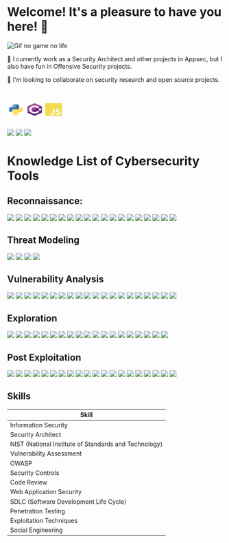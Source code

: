 # Welcome! It's a pleasure to have you here! :facepunch:

![Gif no game no life](https://pa1.narvii.com/5892/917a4b9a37490acbe306638e1b9437a8a3150dd4_hq.gif)

:moyai: I currently work as a Security Architect and other projects in Appsec, but I also have fun in Offensive Security projects.

:telescope: I'm looking to collaborate on security research and open source projects.

##

<div style="display: inline_block"><br>
  <img align="center" alt="George-Python" height="30" width="40" src="https://raw.githubusercontent.com/devicons/devicon/master/icons/python/python-original.svg">
  <img align="center" alt="George-Csharp" height="30" width="40" src="https://raw.githubusercontent.com/devicons/devicon/master/icons/csharp/csharp-original.svg">
  <img align="center" alt="George-Js" height="30" width="40" src="https://raw.githubusercontent.com/devicons/devicon/master/icons/javascript/javascript-plain.svg">
</div>

##

<div> 
  <a href="https://instagram.com/_georgeazevedo" target="_blank"><img src="https://img.shields.io/badge/-Instagram-%23E4405F?style=for-the-badge&logo=instagram&logoColor=white" target="_blank"></a>
  <a href = "mailto:georgeluiz.a.d.s@gmail.com"><img src="https://img.shields.io/badge/-Gmail-%23333?style=for-the-badge&logo=gmail&logoColor=white" target="_blank"></a>
  <a href="https://www.linkedin.com/in/ggeorgeazevedo/" target="_blank"><img src="https://img.shields.io/badge/-LinkedIn-%230077B5?style=for-the-badge&logo=linkedin&logoColor=white" target="_blank"></a>
</div>

# Knowledge List of Cybersecurity Tools
## Reconnaissance:

<div>
    <img src="https://img.shields.io/badge/-Nmap-E95645?style=for-the-badge&logo=Nmap&logoColor=white" />
    <img src="https://img.shields.io/badge/-Recon--ng-EF5350?style=for-the-badge&logo=Recon-ng&logoColor=white" />
    <img src="https://img.shields.io/badge/-theHarvester-4CAF50?style=for-the-badge&logo=&logoColor=white" />
    <img src="https://img.shields.io/badge/-Shodan-FF5722?style=for-the-badge&logo=Shodan&logoColor=white" />
    <img src="https://img.shields.io/badge/-Google_dorks-4285F4?style=for-the-badge&logo=Google&logoColor=white" />
    <img src="https://img.shields.io/badge/-Amass-9932CC?style=for-the-badge&logo=&logoColor=white" />
    <img src="https://img.shields.io/badge/-SpiderFoot-009688?style=for-the-badge&logo=&logoColor=white" />
    <img src="https://img.shields.io/badge/-Sublist3r-FFA500?style=for-the-badge&logo=&logoColor=white" />
    <img src="https://img.shields.io/badge/-Censys-FF69B4?style=for-the-badge&logo=&logoColor=white" />
    <img src="https://img.shields.io/badge/-FOCA-4B0082?style=for-the-badge&logo=&logoColor=white" />
    <img src="https://img.shields.io/badge/-Maltego-00BFFF?style=for-the-badge&logo=&logoColor=white" />
    <img src="https://img.shields.io/badge/-hping-800080?style=for-the-badge&logo=&logoColor=white" />
    <img src="https://img.shields.io/badge/-EyeWitness-4682B4?style=for-the-badge&logo=&logoColor=white" />
    <img src="https://img.shields.io/badge/-Netcat-FF1493?style=for-the-badge&logo=&logoColor=white" />
    <img src="https://img.shields.io/badge/-Wireshark-1679A7?style=for-the-badge&logo=&logoColor=white" />
    <img src="https://img.shields.io/badge/-Burp_Suite-FF6347?style=for-the-badge&logo=Burp%20Suite&logoColor=white" />
    <img src="https://img.shields.io/badge/-OWASP_ZAP-2F4F4F?style=for-the-badge&logo=&logoColor=white" />
    <img src="https://img.shields.io/badge/-Masscan-008080?style=for-the-badge&logo=&logoColor=white" />
    <img src="https://img.shields.io/badge/-Dmitry-FFD700?style=for-the-badge&logo=&logoColor=white" />
    <img src="https://img.shields.io/badge/-Wappalyzer-7B68EE?style=for-the-badge&logo=&logoColor=white" />
</div>

## Threat Modeling

<div>
    <img src="https://img.shields.io/badge/-Threat_Modeling-FF5733?style=for-the-badge&logo=&logoColor=white" />
    <img src="https://img.shields.io/badge/-DREAD_Score-4B0082?style=for-the-badge&logo=&logoColor=white" />
    <img src="https://img.shields.io/badge/-Attack_Tree-8A2BE2?style=for-the-badge&logo=&logoColor=white" />
    <img src="https://img.shields.io/badge/-STRIDE_Model-00CED1?style=for-the-badge&logo=&logoColor=white" />
</div>

## Vulnerability Analysis
<div>
    <img src="https://img.shields.io/badge/-Nessus-64DD17?style=for-the-badge&logo=Nessus&logoColor=white" />
    <img src="https://img.shields.io/badge/-OpenVAS-4CAF50?style=for-the-badge&logo=&logoColor=white" />
    <img src="https://img.shields.io/badge/-Nexpose-FFC107?style=for-the-badge&logo=&logoColor=white" />
    <img src="https://img.shields.io/badge/-QualysGuard-1976D2?style=for-the-badge&logo=&logoColor=white" />
    <img src="https://img.shields.io/badge/-Acunetix-FF9800?style=for-the-badge&logo=&logoColor=white" />
    <img src="https://img.shields.io/badge/-Nikto-4B0082?style=for-the-badge&logo=&logoColor=white" />
    <img src="https://img.shields.io/badge/-Retina-3F51B5?style=for-the-badge&logo=&logoColor=white" />
    <img src="https://img.shields.io/badge/-OpenSCAP-FF5722?style=for-the-badge&logo=&logoColor=white" />
    <img src="https://img.shields.io/badge/-Wapiti-009688?style=for-the-badge&logo=&logoColor=white" />
    <img src="https://img.shields.io/badge/-Vuls-4A148C?style=for-the-badge&logo=&logoColor=white" />
    <img src="https://img.shields.io/badge/-Arachni-008080?style=for-the-badge&logo=&logoColor=white" />
    <img src="https://img.shields.io/badge/-Grabber-FFD700?style=for-the-badge&logo=&logoColor=white" />
    <img src="https://img.shields.io/badge/-Zed_Attack_Proxy-7B68EE?style=for-the-badge&logo=&logoColor=white" />
    <img src="https://img.shields.io/badge/-Netsparker-00BFFF?style=for-the-badge&logo=&logoColor=white" />
    <img src="https://img.shields.io/badge/-Qualys-FF1493?style=for-the-badge&logo=&logoColor=white" />
    <img src="https://img.shields.io/badge/-Skipfish-32CD32?style=for-the-badge&logo=&logoColor=white" />
    <img src="https://img.shields.io/badge/-Vega-800080?style=for-the-badge&logo=&logoColor=white" />
    <img src="https://img.shields.io/badge/-OpenVAS-4682B4?style=for-the-badge&logo=&logoColor=white" />
    <img src="https://img.shields.io/badge/-Wfuzz-FF6347?style=for-the-badge&logo=&logoColor=white" />
    <img src="https://img.shields.io/badge/-Websecurify-2F4F4F?style=for-the-badge&logo=&logoColor=white" />
</div>

## Exploration
<div>
    <img src="https://img.shields.io/badge/-Metasploit_Framework-1976D2?style=for-the-badge&logo=Metasploit&logoColor=white" />
    <img src="https://img.shields.io/badge/-ExploitDB-FF9800?style=for-the-badge&logo=&logoColor=white" />
    <img src="https://img.shields.io/badge/-Veil--Evasion-008080?style=for-the-badge&logo=&logoColor=white" />
    <img src="https://img.shields.io/badge/-BeEF-8BC34A?style=for-the-badge&logo=&logoColor=white" />
    <img src="https://img.shields.io/badge/-SQLMap-F44336?style=for-the-badge&logo=&logoColor=white" />
    <img src="https://img.shields.io/badge/-Hydra-009688?style=for-the-badge&logo=&logoColor=white" />
    <img src="https://img.shields.io/badge/-John_the_Ripper-4B0082?style=for-the-badge&logo=&logoColor=white" />
    <img src="https://img.shields.io/badge/-ZAP-9ACD32?style=for-the-badge&logo=&logoColor=white" />
    <img src="https://img.shields.io/badge/-Burp_Suite-FF6347?style=for-the-badge&logo=Burp%20Suite&logoColor=white" />
    <img src="https://img.shields.io/badge/-Autosploit-2F4F4F?style=for-the-badge&logo=&logoColor=white" />
    <img src="https://img.shields.io/badge/-Armitage-32CD32?style=for-the-badge&logo=&logoColor=white" />
    <img src="https://img.shields.io/badge/-Empire-8A2BE2?style=for-the-badge&logo=&logoColor=white" />
    <img src="https://img.shields.io/badge/-CrackMapExec-00CED1?style=for-the-badge&logo=&logoColor=white" />
    <img src="https://img.shields.io/badge/-Sqlninja-FFD700?style=for-the-badge&logo=&logoColor=white" />
    <img src="https://img.shields.io/badge/-PowerSploit-7B68EE?style=for-the-badge&logo=&logoColor=white" />
    <img src="https://img.shields.io/badge/-Social_Engineer_Toolkit-00BFFF?style=for-the-badge&logo=&logoColor=white" />
    <img src="https://img.shields.io/badge/-Mimikatz-FFC107?style=for-the-badge&logo=&logoColor=white" />
    <img src="https://img.shields.io/badge/-CANVAS-FF1493?style=for-the-badge&logo=&logoColor=white" />
    <img src="https://img.shields.io/badge/-Weevely-32CD32?style=for-the-badge&logo=&logoColor=white" />
</div>

## Post Exploitation

<div>
    <img src="https://img.shields.io/badge/-Meterpreter-3F51B5?style=for-the-badge&logo=&logoColor=white" />
    <img src="https://img.shields.io/badge/-PowerShell_Empire-FF5722?style=for-the-badge&logo=&logoColor=white" />
    <img src="https://img.shields.io/badge/-Responder-2196F3?style=for-the-badge&logo=&logoColor=white" />
    <img src="https://img.shields.io/badge/-Mimikatz-FFC107?style=for-the-badge&logo=&logoColor=white" />
    <img src="https://img.shields.io/badge/-Empire-8A2BE2?style=for-the-badge&logo=&logoColor=white" />
    <img src="https://img.shields.io/badge/-Metasploit_Framework-1976D2?style=for-the-badge&logo=Metasploit&logoColor=white" />
    <img src="https://img.shields.io/badge/-BloodHound-B22222?style=for-the-badge&logo=&logoColor=white" />
    <img src="https://img.shields.io/badge/-Cobalt_Strike-32CD32?style=for-the-badge&logo=&logoColor=white" />
    <img src="https://img.shields.io/badge/-CrackMapExec-00CED1?style=for-the-badge&logo=&logoColor=white" />
    <img src="https://img.shields.io/badge/-Ghidra-FF4500?style=for-the-badge&logo=&logoColor=white" />
    <img src="https://img.shields.io/badge/-Empire_PowerShell-FFD700?style=for-the-badge&logo=&logoColor=white" />
    <img src="https://img.shields.io/badge/-Veil--Evasion-008080?style=for-the-badge&logo=&logoColor=white" />
    <img src="https://img.shields.io/badge/-Pupy-4B0082?style=for-the-badge&logo=&logoColor=white" />
    <img src="https://img.shields.io/badge/-QuasarRAT-9932CC?style=for-the-badge&logo=&logoColor=white" />
    <img src="https://img.shields.io/badge/-Impacket-FF6347?style=for-the-badge&logo=&logoColor=white" />
    <img src="https://img.shields.io/badge/-Rapid7_Metasploit-FF1493?style=for-the-badge&logo=&logoColor=white" />
    <img src="https://img.shields.io/badge/-Fgdump-2F4F4F?style=for-the-badge&logo=&logoColor=white" />
    <img src="https://img.shields.io/badge/-Pentest_Box-8B0000?style=for-the-badge&logo=&logoColor=white" />
    <img src="https://img.shields.io/badge/-Unicorn-4169E1?style=for-the-badge&logo=&logoColor=white" />
    <img src="https://img.shields.io/badge/-LaZagne-FF7F50?style=for-the-badge&logo=&logoColor=white" />
</div>

## Skills

   | Skill                                         |
   |-----------------------------------------------|
   | Information Security                          |
   | Security Architect                            |
   | NIST (National Institute of Standards and Technology) |
   | Vulnerability Assessment                      |
   | OWASP                                         |
   | Security Controls                             |
   | Code Review                                   |
   | Web Application Security                      |
   | SDLC (Software Development Life Cycle)        |
   | Penetration Testing                           |
   | Exploitation Techniques                       |
   | Social Engineering                            |
